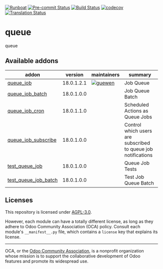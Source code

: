 
[![Runboat](https://img.shields.io/badge/runboat-Try%20me-875A7B.png)](https://runboat.odoo-community.org/builds?repo=OCA/queue&target_branch=18.0)
[![Pre-commit Status](https://github.com/OCA/queue/actions/workflows/pre-commit.yml/badge.svg?branch=18.0)](https://github.com/OCA/queue/actions/workflows/pre-commit.yml?query=branch%3A18.0)
[![Build Status](https://github.com/OCA/queue/actions/workflows/test.yml/badge.svg?branch=18.0)](https://github.com/OCA/queue/actions/workflows/test.yml?query=branch%3A18.0)
[![codecov](https://codecov.io/gh/OCA/queue/branch/18.0/graph/badge.svg)](https://codecov.io/gh/OCA/queue)
[![Translation Status](https://translation.odoo-community.org/widgets/queue-18-0/-/svg-badge.svg)](https://translation.odoo-community.org/engage/queue-18-0/?utm_source=widget)

<!-- /!\ do not modify above this line -->

# queue

queue

<!-- /!\ do not modify below this line -->

<!-- prettier-ignore-start -->

[//]: # (addons)

Available addons
----------------
addon | version | maintainers | summary
--- | --- | --- | ---
[queue_job](queue_job/) | 18.0.1.2.1 | [![guewen](https://github.com/guewen.png?size=30px)](https://github.com/guewen) | Job Queue
[queue_job_batch](queue_job_batch/) | 18.0.1.0.0 |  | Job Queue Batch
[queue_job_cron](queue_job_cron/) | 18.0.1.1.0 |  | Scheduled Actions as Queue Jobs
[queue_job_subscribe](queue_job_subscribe/) | 18.0.1.0.0 |  | Control which users are subscribed to queue job notifications
[test_queue_job](test_queue_job/) | 18.0.1.0.0 |  | Queue Job Tests
[test_queue_job_batch](test_queue_job_batch/) | 18.0.1.0.0 |  | Test Job Queue Batch

[//]: # (end addons)

<!-- prettier-ignore-end -->

## Licenses

This repository is licensed under [AGPL-3.0](LICENSE).

However, each module can have a totally different license, as long as they adhere to Odoo Community Association (OCA)
policy. Consult each module's `__manifest__.py` file, which contains a `license` key
that explains its license.

----
OCA, or the [Odoo Community Association](http://odoo-community.org/), is a nonprofit
organization whose mission is to support the collaborative development of Odoo features
and promote its widespread use.
